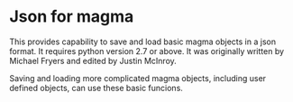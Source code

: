 # Json for magma
This provides capability to save and load basic magma objects in a json format.  It requires python version 2.7 or above.  It was originally written by Michael Fryers and edited by Justin McInroy.

Saving and loading more complicated magma objects, including user defined objects, can use these basic funcions.
